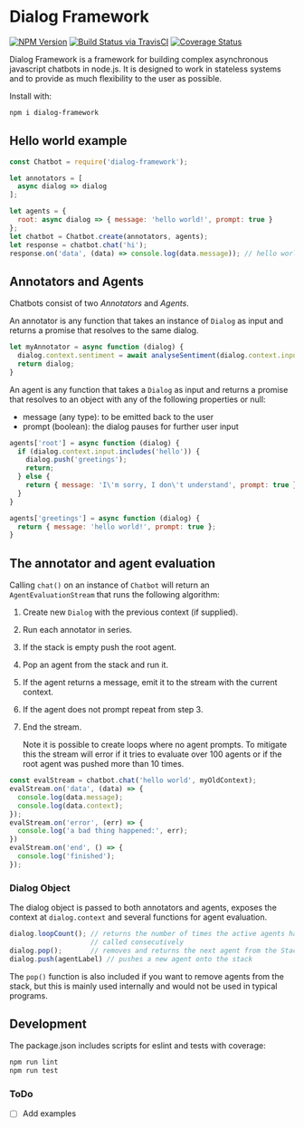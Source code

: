 # Dialog Framework

[![NPM Version](https://img.shields.io/npm/v/dialog-framework.svg?style=flat-square)](https://www.npmjs.com/package/dialog-framework)
[![Build Status via TravisCI](https://img.shields.io/travis/e-compton/dialog-framework.svg?style=flat-square)](https://travis-ci.org/e-compton/dialog-framework)
[![Coverage Status](	https://img.shields.io/coveralls/github/e-compton/dialog-framework.svg?style=flat-square)](https://coveralls.io/github/e-compton/dialog-framework?branch=master)

Dialog Framework is a framework for building complex asynchronous javascript
chatbots in node.js. It is designed to work in stateless systems and to provide as much flexibility to the user as possible.

Install with:

```sh
npm i dialog-framework
```

## Hello world example

```js
const Chatbot = require('dialog-framework');

let annotators = [
  async dialog => dialog
];

let agents = {
  root: async dialog => { message: 'hello world!', prompt: true }
};
let chatbot = Chatbot.create(annotators, agents);
let response = chatbot.chat('hi');
response.on('data', (data) => console.log(data.message)); // hello world
```

## Annotators and Agents
Chatbots consist of two *Annotators* and *Agents*.

An annotator is any function that takes an instance of `Dialog` as input and returns a promise that resolves to the same dialog.

```js
let myAnnotator = async function (dialog) {
  dialog.context.sentiment = await analyseSentiment(dialog.context.input);
  return dialog;
}
```

An agent is any function that takes a `Dialog` as input and returns a promise that resolves to an object with any of the following properties or null:
- message (any type): to be emitted back to the user
- prompt (boolean): the dialog pauses for further user input

```js
agents['root'] = async function (dialog) {
  if (dialog.context.input.includes('hello')) {
    dialog.push('greetings');
    return;
  } else {
    return { message: 'I\'m sorry, I don\'t understand', prompt: true };
  }
}

agents['greetings'] = async function (dialog) {
  return { message: 'hello world!', prompt: true };
}
```

## The annotator and agent evaluation
Calling `chat()` on an instance of `Chatbot` will return an `AgentEvaluationStream` that runs the following algorithm:
1. Create new `Dialog` with the previous context (if supplied).
2. Run each annotator in series.
3. If the stack is empty push the root agent.
4. Pop an agent from the stack and run it.
6. If the agent returns a message, emit it to the stream with the current context.
7. If the agent does not prompt repeat from step 3.
8. End the stream.

    Note it is possible to create loops where no agent prompts. To mitigate this the stream will error if it tries to evaluate over 100 agents or if the root agent was pushed more than 10 times.

```js
const evalStream = chatbot.chat('hello world', myOldContext);
evalStream.on('data', (data) => {
  console.log(data.message);
  console.log(data.context);
});
evalStream.on('error', (err) => {
  console.log('a bad thing happened:', err);
})
evalStream.on('end', () => {
  console.log('finished');
});
```

### Dialog Object
The dialog object is passed to both annotators and agents, exposes the context at `dialog.context` and several functions for agent evaluation.
```js
dialog.loopCount(); // returns the number of times the active agents has been
                    // called consecutively
dialog.pop();       // removes and returns the next agent from the Stack
dialog.push(agentLabel) // pushes a new agent onto the stack
```

The `pop()` function is also included if you want to remove agents from the
stack, but this is mainly used internally and would not be used in typical programs.

## Development
The package.json includes scripts for eslint and tests with coverage:
```sh
npm run lint
npm run test
```

### ToDo
- [ ] Add examples

